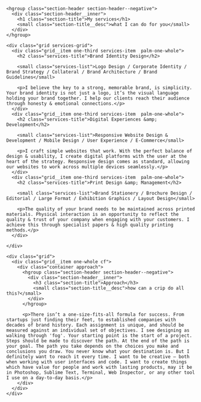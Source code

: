 <div class="services">
  <div class="services-container">

    <hgroup class="section-header section-header--negative">
      <div class="section-header__inner">
        <h1 class="section-title">My services</h1>
        <small class="section-title__desc">what I can do for you</small>
      </div>
    </hgroup>

    <div class="grid services-grid">
      <div class="grid__item one-third services-item  palm-one-whole">
        <h2 class="services-title">Brand Identity Design</h2>

        <small class="services-list">Logo Design / Corporate Identity / Brand Strategy / Collateral / Brand Architecture / Brand Guidelines</small>

        <p>I believe the key to a strong, memorable brand, is simplicity. Your brand identity is not just a logo, it’s the visual language holding your brand together. I help our clients reach their audience through honesty & emotional connections.</p>
      </div>
      <div class="grid__item one-third services-item  palm-one-whole">
        <h2 class="services-title">Digital Experiences &amp; Development</h2>

        <small class="services-list">Responsive Website Design & Development / Mobile Design / User Experience / E-Commerce</small>

        <p>I craft simple websites that work. With the perfect balance of design & usability, I create digital platforms with the user at the heart of the strategy. Responsive design comes as standard, allowing our websites to work across multiple devices seamlessly.</p>
      </div>
      <div class="grid__item one-third services-item  palm-one-whole">
        <h2 class="services-title">Print Design &amp; Management</h2>

        <small class="services-list">Brand Stationery / Brochure Design / Editorial / Large Format / Exhibition Graphics / Layout Design</small>

        <p>The quality of your brand needs to be maintained across printed materials. Physical interaction is an opportunity to reflect the quality & trust of your company when engaging with your customers. I achieve this through specialist papers & high quality printing methods.</p>
      </div>

    </div>

    <div class="grid">
      <div class="grid__item one-whole cf">
        <div class="container approach">
          <hgroup class="section-header section-header--negative">
            <div class="section-header__inner">
              <h3 class="section-title">Approach</h3>
              <small class="section-title__desc">how can a crip do all this?</small>
            </div>
          </hgroup>

          <p>There isn’t a one-size-fits-all formula for success. From startups just finding their feet, to established companies with decades of brand history. Each assignment is unique, and should be measured against an individual set of objectives. I see designing as walking through 'fog'. Your starting point is the start of a project. Steps should be made to discover the path. At the end of the path is your goal. The path you take depends on the choices you make and conclusions you draw. You never know what your destination is. But I definitely want to reach it every time. I want to be creative — both when working with user interfaces and code. I want to create things which have value for people and work with lasting products, may it be in Photoshop, Sublime Text, Terminal, Web Inspector, or any other tool I use on a day-to-day basis.</p>
        </div>
      </div>
    </div>
  </div>
</div>
